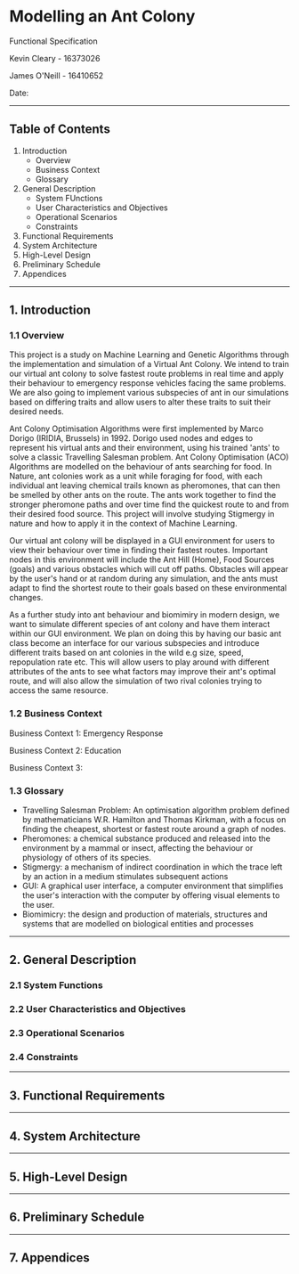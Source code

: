 # Modelling an Ant Colony

Functional Specification

Kevin Cleary - 16373026

James O'Neill - 16410652

Date:

___

## Table of Contents

1. Introduction
    - Overview
    - Business Context
    - Glossary
2. General Description
    - System FUnctions
    - User Characteristics and Objectives
    - Operational Scenarios
    - Constraints
3. Functional Requirements
4. System Architecture
5. High-Level Design
6. Preliminary Schedule
7. Appendices

---

## 1. Introduction

### 1.1 Overview

This project is a study on Machine Learning and Genetic Algorithms through the implementation and simulation of a Virtual Ant Colony. 
We intend to train our virtual ant colony to solve fastest route problems in real time and apply their behaviour to emergency response vehicles facing the same problems.
We are also going to implement various subspecies of ant in our simulations based on differing traits and allow users to alter these traits to suit their desired needs.

Ant Colony Optimisation Algorithms were first implemented by Marco Dorigo (IRIDIA, Brussels) in 1992.
Dorigo used nodes and edges to represent his virtual ants and their environment, using his trained 'ants' to solve a classic Travelling Salesman problem.
Ant Colony Optimisation (ACO) Algorithms are modelled on the behaviour of ants searching for food.
In Nature, ant colonies work as a unit while foraging for food, with each individual ant leaving chemical trails known as pheromones, that can then be smelled by other ants on the route.
The ants work together to find the stronger pheromone paths and over time find the quickest route to and from their desired food source. 
This project will involve studying Stigmergy in nature and how to apply it in the context of Machine Learning.

Our virtual ant colony will be displayed in a GUI environment for users to view their behaviour over time in finding their fastest routes.
Important nodes in this environment will include the Ant Hill (Home), Food Sources (goals) and various obstacles which will cut off paths.
Obstacles will appear by the  user's hand or at random during any simulation, and the ants must adapt to find the shortest route to their goals based on these environmental changes.

As a further study into ant behaviour and biomimiry in modern design, we want to simulate different species of ant colony and have them interact within our GUI environment.
We plan on doing this by having our basic ant class become an interface for our various subspecies and introduce different traits based on ant colonies in the wild e.g size, speed, repopulation rate etc. 
This will allow users to play around with different attributes of the ants to see what factors may improve their ant's optimal route, and will also allow the simulation of two rival colonies trying to access the same resource. 

### 1.2 Business Context

Business Context 1: Emergency Response

Business Context 2: Education

Business Context 3: 

### 1.3 Glossary

- Travelling Salesman Problem: An optimisation algorithm problem defined by mathematicians W.R. Hamilton and Thomas Kirkman, with a focus on finding the cheapest, shortest or fastest route around a graph of nodes.
- Pheromones: a chemical substance produced and released into the environment by a mammal or insect, affecting the behaviour or physiology of others of its species.
- Stigmergy: a mechanism of indirect coordination in which the trace left by an action in a medium stimulates subsequent actions
- GUI: A graphical user interface, a computer environment that simplifies the user's interaction with the computer by offering visual elements to the user.
- Biomimicry: the design and production of materials, structures and systems that are modelled on biological entities and processes

---

## 2. General Description

### 2.1 System Functions

### 2.2 User Characteristics and Objectives

### 2.3 Operational Scenarios

### 2.4 Constraints

---

## 3. Functional Requirements

---

## 4. System Architecture

---

## 5. High-Level Design

---

## 6. Preliminary Schedule

---

## 7. Appendices

